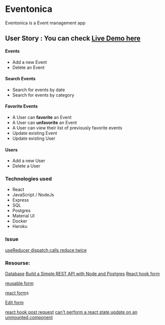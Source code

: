 # Eventonica

Eventonica is a Event management app

## User Story : You can check [Live Demo here](https://still-fjord-09983.herokuapp.com/)

#### Events

- Add a new Event
- Delete an Event

#### Search Events

- Search for events by date
- Search for events by category

#### Favorite Events

- A User can **favorite** an Event
- A User can **unfavorite** an Event
- A User can view their list of previously favorite events
- Update existing Event
- Update existing User

#### Users

- Add a new User
- Delete a User

### Technologies used

- React
- JavaScript / NodeJs
- Express
- SQL
- Postgres
- Material UI
- Docker
- Heroku

### Issue

[useReducer dispatch calls reduce twice](https://github.com/facebook/react/issues/16295)

### Resourse:

[Database](https://vitaly-t.github.io/pg-promise/Database.html)
[Build a Simple REST API with Node and Postgres](https://www.split.io/blog/rest-api-node-postgres/)
[React hook form](https://jasonwatmore.com/post/2020/10/14/react-hook-form-combined-add-edit-create-update-form-example)

[reusable form](https://spectrum.chat/react/help/use-same-form-fields-for-both-create-and-edit-without-repeat~7d4111b7-d81d-4997-9457-31ef1ef21fbc)

[react form](https://egghead.io/lessons/react-make-a-react-form-component-that-handles-inserts-and-update)s

[Edit form](https://marmelab.com/react-admin/CreateEdit.html)

[react hook post request](https://stackoverflow.com/questions/61986655/react-hooks-how-to-make-a-post-request-to-server)
[can't perform a react state update on an unmounted component](https://stackoverflow.com/questions/53949393/cant-perform-a-react-state-update-on-an-unmounted-component)
